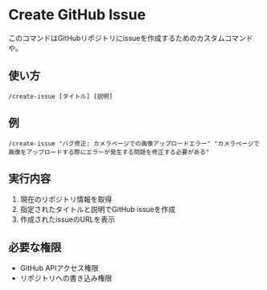 # Create GitHub Issue

このコマンドはGitHubリポジトリにissueを作成するためのカスタムコマンドや。

## 使い方

```
/create-issue [タイトル] [説明]
```

## 例

```
/create-issue "バグ修正: カメラページでの画像アップロードエラー" "カメラページで画像をアップロードする際にエラーが発生する問題を修正する必要がある"
```

## 実行内容

1. 現在のリポジトリ情報を取得
2. 指定されたタイトルと説明でGitHub issueを作成
3. 作成されたissueのURLを表示

## 必要な権限

- GitHub APIアクセス権限
- リポジトリへの書き込み権限